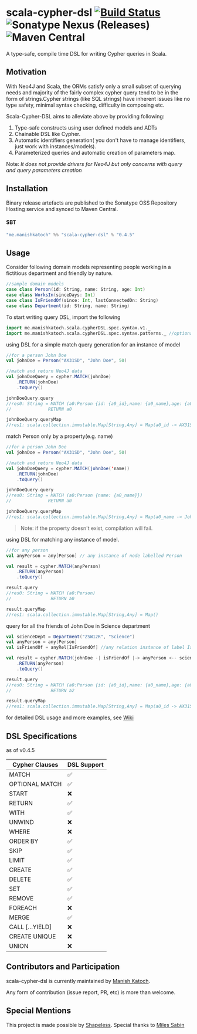 # scala-cypher-dsl [![Build Status](https://travis-ci.org/manishkkatoch/scala-cypher-dsl.svg?branch=master)](https://travis-ci.org/manishkkatoch/scala-cypher-dsl) ![Sonatype Nexus (Releases)](https://img.shields.io/nexus/r/https/oss.sonatype.org/me.manishkatoch/scala-cypher-dsl.svg) ![Maven Central](https://img.shields.io/maven-central/v/me.manishkatoch/scala-cypher-dsl.svg)

A type-safe, compile time DSL for writing Cypher queries in Scala.

## Motivation

With Neo4J and Scala, the ORMs satisfy only a small subset of querying needs and majority of the fairly complex cypher query tend to be in the form of strings.Cypher strings (like SQL strings) have inherent issues like no type safety, minimal syntax checking, difficulty in composing etc.

Scala-Cypher-DSL aims to alleviate above by providing following:
1. Type-safe constructs using user defined models and ADTs
2. Chainable DSL like Cypher.
3. Automatic identifiers generation( you don't have to manage identifiers, just work with instances/models).
4. Parameterized queries and automatic creation of parameters map. 

Note: _It does not provide drivers for Neo4J but only concerns with query and query parameters creation_

## Installation

Binary release artefacts are published to the Sonatype OSS Repository Hosting service and synced to Maven Central.

#### SBT
```sbt
"me.manishkatoch" %% "scala-cypher-dsl" % "0.4.5"
```

## Usage

Consider following domain models representing people working in a fictitious department and friendly by nature. 
```scala
//sample domain models
case class Person(id: String, name: String, age: Int)
case class WorksIn(sinceDays: Int)
case class IsFriendOf(since: Int, lastConnectedOn: String)
case class Department(id: String, name: String)
```
To start writing query DSL, import the following
```scala
import me.manishkatoch.scala.cypherDSL.spec.syntax.v1._
import me.manishkatoch.scala.cypherDSL.spec.syntax.patterns._ //optional, import for expressing paths.
```

using DSL for a simple match query generation for an instance of model
```scala
//for a person John Doe
val johnDoe = Person("AX31SD", "John Doe", 50)

//match and return Neo4J data
val johnDoeQuery = cypher.MATCH(johnDoe)
    .RETURN(johnDoe)
    .toQuery()

johnDoeQuery.query
//res0: String = MATCH (a0:Person {id: {a0_id},name: {a0_name},age: {a0_age}})
//              RETURN a0

johnDoeQuery.queryMap
//res1: scala.collection.immutable.Map[String,Any] = Map(a0_id -> AX31SD, a0_name -> John Doe, a0_age -> 50))
```

match Person only by a property(e.g. name)
```scala
//for a person John Doe
val johnDoe = Person("AX31SD", "John Doe", 50)

//match and return Neo4J data
val johnDoeQuery = cypher.MATCH(johnDoe('name))
    .RETURN(johnDoe)
    .toQuery()

johnDoeQuery.query
//res0: String = MATCH (a0:Person {name: {a0_name}})
//              RETURN a0

johnDoeQuery.queryMap
//res1: scala.collection.immutable.Map[String,Any] = Map(a0_name -> John Doe))
```
> Note: if the property doesn't exist, compilation will fail.

using DSL for matching any instance of model.
```scala
//for any person
val anyPerson = any[Person] // any instance of node labelled Person

val result = cypher.MATCH(anyPerson)
    .RETURN(anyPerson)
    .toQuery()

result.query
//res0: String = MATCH (a0:Person)
//               RETURN a0

result.queryMap
//res1: scala.collection.immutable.Map[String,Any] = Map()
```
query for all the friends of John Doe in Science department
```scala
val scienceDept = Department("ZSW12R", "Science")
val anyPerson = any[Person]
val isFriendOf = anyRel[IsFriendOf] //any relation instance of label IsFriendOf

val result = cypher.MATCH(johnDoe -| isFriendOf |-> anyPerson <-- scienceDept)
    .RETURN(anyPerson)
    .toQuery()

result.query
//res0: String = MATCH (a0:Person {id: {a0_id},name: {a0_name},age: {a0_age}})-[a1:IS_FRIEND_OF]->(a2:Person)<--(a3:Department {id: {a3_id},name: {a3_name}})
//               RETURN a2

result.queryMap
//res1: scala.collection.immutable.Map[String,Any] = Map(a0_id -> AX31SD, a0_name -> John Doe, a3_name -> Science, a0_age -> 50, a3_id -> ZSW12R)
```
for detailed DSL usage and more examples, see [Wiki](https://github.com/manishkkatoch/scala-cypher-dsl/wiki)

## DSL Specifications

as of v0.4.5

| Cypher Clauses | DSL Support        |
| -------------- | ------------------ |
| MATCH          | :white_check_mark: |
| OPTIONAL MATCH | :white_check_mark: |
| START          | :x:                |
| RETURN         | :white_check_mark: |
| WITH           | :white_check_mark: |
| UNWIND         | :x:                |
| WHERE          | :x:                |
| ORDER BY       | :white_check_mark: |
| SKIP           | :white_check_mark: |
| LIMIT          | :white_check_mark: |
| CREATE         | :white_check_mark: |
| DELETE         | :white_check_mark: |
| SET            | :white_check_mark: |
| REMOVE         | :white_check_mark: |
| FOREACH        | :x:                |
| MERGE          | :white_check_mark: |
| CALL […​YIELD] | :x:                |
| CREATE UNIQUE  | :x:                |
| UNION          | :x:                |

## Contributors and Participation
scala-cypher-dsl is currently maintained by [Manish Katoch](https://github.com/manishkkatoch/).

Any form of contribution (issue report, PR, etc) is more than welcome.

## Special Mentions
This project is made possible by [Shapeless](https://github.com/milessabin/shapeless). Special thanks to [Miles Sabin](https://github.com/milessabin)


